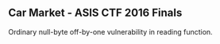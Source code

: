 ## Car Market - ASIS CTF 2016 Finals

Ordinary null-byte off-by-one vulnerability in reading function.